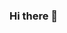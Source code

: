 ### Hi there 👋

<!--
**farzane-na/farzane-na** is a ✨ _special_ ✨ repository because its `README.md` (this file) appears on your GitHub profile.

Here are some ideas to get you started:

- 🔭 I’m currently working on Front-End.
- 🌱 I’m currently learning Jvascript.
[![My Skills](https://skillicons.dev/icons?i=js,html,css,wasm)]
-->
